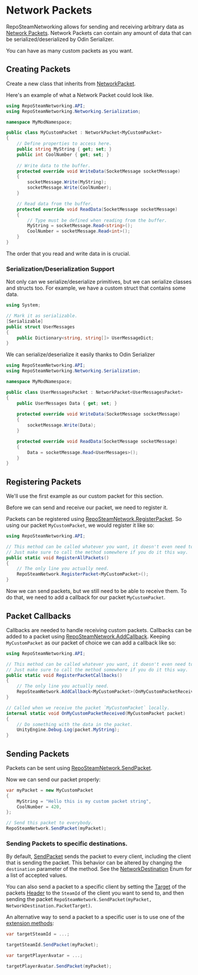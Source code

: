 # Network Packets

RepoSteamNetworking allows for sending and receiving arbitrary data as [Network Packets](../api/RepoSteamNetworking.API.NetworkPacket-1.yml). Network Packets can contain any amount of data that can be serialized/deserialized by Odin Serializer.

You can have as many custom packets as you want.

## Creating Packets

Create a new class that inherits from [NetworkPacket](../api/RepoSteamNetworking.API.NetworkPacket-1.yml).

Here's an example of what a Network Packet could look like.
```csharp
using RepoSteamNetworking.API;
using RepoSteamNetworking.Networking.Serialization;

namespace MyModNamespace;

public class MyCustomPacket : NetworkPacket<MyCustomPacket> 
{
    // Define properties to access here.
    public string MyString { get; set; }
    public int CoolNumber { get; set; }
    
    // Write data to the buffer.
    protected override void WriteData(SocketMessage socketMessage)
    {
        socketMessage.Write(MyString);
        socketMessage.Write(CoolNumber);
    }

    // Read data from the buffer.
    protected override void ReadData(SocketMessage socketMessage)
    {
        // Type must be defined when reading from the buffer.
        MyString = socketMessage.Read<string>();
        CoolNumber = socketMessage.Read<int>();
    }
}
```
The order that you read and write data in is crucial.

### Serialization/Deserialization Support

Not only can we serialize/deserialize primitives, but we can serialize classes and structs too.
For example, we have a custom struct that contains some data.
```csharp
using System;

// Mark it as serializable.
[Serializable]
public struct UserMessages 
{
    public Dictionary<string, string[]> UserMessageDict;
}
```

We can serialize/deserialize it easily thanks to Odin Serializer
```csharp
using RepoSteamNetworking.API;
using RepoSteamNetworking.Networking.Serialization;

namespace MyModNamespace;

public class UserMessagesPacket : NetworkPacket<UserMessagesPacket> 
{
    public UserMessages Data { get; set; }
    
    protected override void WriteData(SocketMessage socketMessage)
    {
        socketMessage.Write(Data);
    }

    protected override void ReadData(SocketMessage socketMessage)
    {
        Data = socketMessage.Read<UserMessages>();
    }
}
```

## Registering Packets

We'll use the first example as our custom packet for this section.

Before we can send and receive our packet, we need to register it.

Packets can be registered using [RepoSteamNetwork.RegisterPacket](../api/RepoSteamNetworking.API.RepoSteamNetwork.yml#RepoSteamNetworking_API_RepoSteamNetwork_RegisterPacket__1).
So using our packet `MyCustomPacket`, we would register it like so:

```csharp
using RepoSteamNetworking.API;

// This method can be called whatever you want, it doesn't even need to be a method. this is just for our example.
// Just make sure to call the method somewhere if you do it this way.
public static void RegisterAllPackets()
{
    // The only line you actually need.
    RepoSteamNetwork.RegisterPacket<MyCustomPacket>();
}
```

Now we can send packets, but we still need to be able to receive them. To do that, we need to add a callback for our packet `MyCustomPacket`.

## Packet Callbacks

Callbacks are needed to handle receiving custom packets. Callbacks can be added to a packet using [RepoSteamNetwork.AddCallback](../api/RepoSteamNetworking.API.RepoSteamNetwork.yml#RepoSteamNetworking_API_RepoSteamNetwork_AddCallback__1_System_Action___0__).
Keeping `MyCustomPacket` as our packet of choice we can add a callback like so:

```csharp
using RepoSteamNetworking.API;

// This method can be called whatever you want, it doesn't even need to be a method. this is just for our example.
// Just make sure to call the method somewhere if you do it this way.
public static void RegisterPacketCallbacks() 
{
    // The only line you actually need.
    RepoSteamNetwork.AddCallback<MyCustomPacket>(OnMyCustomPacketReceived);
}

// Called when we receive the packet `MyCustomPacket` locally.
internal static void OnMyCustomPacketReceived(MyCustomPacket packet)
{
    // Do something with the data in the packet.
    UnityEngine.Debug.Log(packet.MyString);
}
```

## Sending Packets

Packets can be sent using [RepoSteamNetwork.SendPacket](../api/RepoSteamNetworking.API.RepoSteamNetwork.yml#RepoSteamNetworking_API_RepoSteamNetwork_SendPacket__1___0_RepoSteamNetworking_Networking_NetworkDestination_).

Now we can send our packet properly:
```csharp
var myPacket = new MyCustomPacket 
{
    MyString = "Hello this is my custom packet string",
    CoolNumber = 420,
};

// Send this packet to everybody.
RepoSteamNetwork.SendPacket(myPacket);
```
### Sending Packets to specific destinations.
By default, [SendPacket](../api/RepoSteamNetworking.API.RepoSteamNetwork.yml#RepoSteamNetworking_API_RepoSteamNetwork_SendPacket__1___0_RepoSteamNetworking_Networking_NetworkDestination_) sends the packet to every client, including the client that is sending the packet.
This behavior can be altered by changing the `destination` parameter of the method. See the [NetworkDestination](../api/RepoSteamNetworking.Networking.NetworkDestination.yml) Enum for a list of accepted values.

You can also send a packet to a specific client by setting the [Target](../api/RepoSteamNetworking.Networking.Packets.PacketHeader.yml#RepoSteamNetworking_Networking_Packets_PacketHeader_Target) of the packets [Header](../api/RepoSteamNetworking.API.NetworkPacket.yml#RepoSteamNetworking_API_NetworkPacket_Header) to the `SteamId` of the client you want to send to,
and then sending the packet `RepoSteamNetwork.SendPacket(myPacket, NetworkDestination.PacketTarget)`.

An alternative way to send a packet to a specific user is to use one of the [extension methods](../api/RepoSteamNetworking.API.NetworkExtensions.yml):
```csharp
var targetSteamId = ...;

targetSteamId.SendPacket(myPacket);

var targetPlayerAvatar = ...;

targetPlayerAvatar.SendPacket(myPacket);
```
